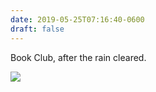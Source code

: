 ```yaml
---
date: 2019-05-25T07:16:40-0600
draft: false
---
```




Book Club, after the rain cleared.

![](/images/2019/5d13c866a5.jpg)



